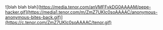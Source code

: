 ![blah blah blah](https://media.tenor.com/anVMFFvkDG0AAAAM/pepe-hacker.gif](https://media1.tenor.com/m/ZmZ7UKIc0soAAAAC/anonymous-anonymous-bites-back.gif)](https://c.tenor.com/ZmZ7UKIc0soAAAAC/tenor.gif)
